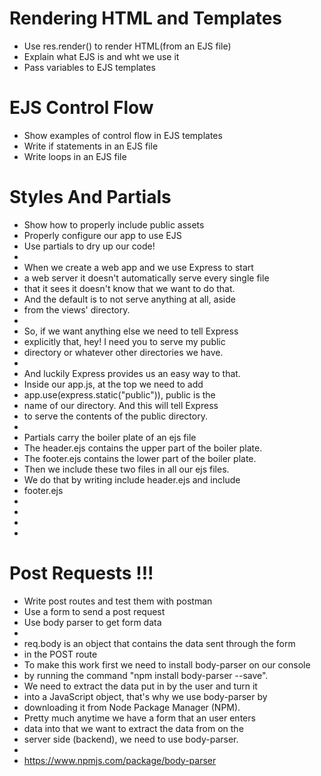# Rendering HTML and Templates

* Use res.render() to render HTML(from an EJS file)
* Explain what EJS is and wht we use it
* Pass variables to EJS templates

# EJS Control Flow

* Show examples of control flow in EJS templates
* Write if statements in an EJS file
* Write loops in an EJS file

# Styles And Partials

* Show how to properly include public assets
* Properly configure our app to use EJS
* Use partials to dry up our code!
*
* When we create a web app and we use Express to start
* a web server it doesn't automatically serve every single file
* that it sees it doesn't know that we want to do that.
* And the default is to not serve anything at all, aside
* from the views' directory.
* 
* So, if we want anything else we need to tell Express
* explicitly that, hey! I need you to serve my public
* directory or whatever other directories we have.
* 
* And luckily Express provides us an easy way to that.
* Inside our app.js, at the top we need to add 
* app.use(express.static("public")), public is the 
* name of our directory. And this will tell Express
* to serve the contents of the public directory. 
* 
* Partials carry the boiler plate of an ejs file
* The header.ejs contains the upper part of the boiler plate.
* The footer.ejs contains the lower part of the boiler plate.
* Then we include these two files in all our ejs files.
* We do that by writing include header.ejs and include
* footer.ejs
* 
*
*
*

# Post Requests !!!

* Write post routes and test them with postman
* Use a form to send a post request
* Use body parser to get form data
* 
* req.body is an object that contains the data sent through the form 
* in the POST route
* To make this work first we need to install body-parser on our console
* by running the command "npm install body-parser --save".
* We need to extract the data put in by the user and turn it
* into a JavaScript object, that's why we use body-parser by 
* downloading it from Node Package Manager (NPM).
* Pretty much anytime we have a form that an user enters
* data into that we want to extract the data from on the 
* server side (backend), we need to use body-parser.
* 
* https://www.npmjs.com/package/body-parser



